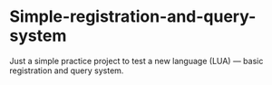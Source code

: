 # Simple-registration-and-query-system
Just a simple practice project to test a new language (LUA) — basic registration and query system.
